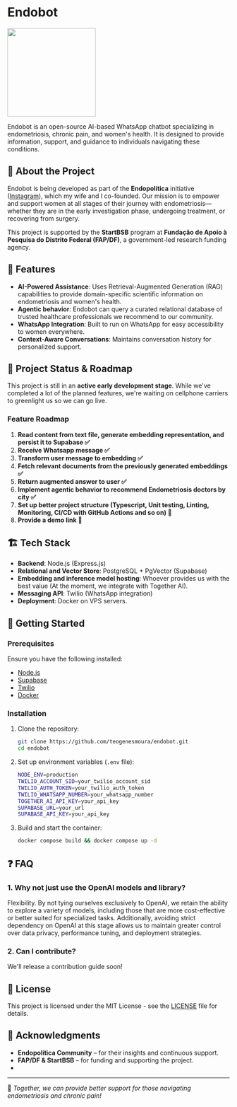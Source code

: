 # Endobot
<img src="https://github.com/user-attachments/assets/ab03a0d7-fd3e-4c96-88a9-23f8db90190c" height="200" >

Endobot is an open-source AI-based WhatsApp chatbot specializing in endometriosis, chronic pain, and women's health. It is designed to provide information, support, and guidance to individuals navigating these conditions.

## 📌 About the Project

Endobot is being developed as part of the **Endopolítica** initiative ([Instagram](https://instagram.com/endopolitica)), which my wife and I co-founded. Our mission is to empower and support women at all stages of their journey with endometriosis—whether they are in the early investigation phase, undergoing treatment, or recovering from surgery.

This project is supported by the **StartBSB** program at **Fundação de Apoio à Pesquisa do Distrito Federal (FAP/DF)**, a government-led research funding agency.

## 🚀 Features

- **AI-Powered Assistance**: Uses Retrieval-Augmented Generation (RAG) capabilities to provide domain-specific scientific information on endometriosis and women's health.
- **Agentic behavior**: Endobot can query a curated relational database of trusted healthcare professionals we recommend to our community.
- **WhatsApp Integration**: Built to run on WhatsApp for easy accessibility to women everywhere.
- **Context-Aware Conversations**: Maintains conversation history for personalized support.

## 🔄 Project Status & Roadmap

This project is still in an **active early development stage**. While we've completed a lot of the planned features, we're waiting on cellphone carriers to greenlight us so we can go live.

### Feature Roadmap

1. **Read content from text file, generate embedding representation, and persist it to Supabase ✅**
2. **Receive Whatsapp message ✅**
3. **Transform user message to embedding ✅**
4. **Fetch relevant documents from the previously generated embeddings ✅**
5. **Return augmented answer to user ✅**
6. **Implement agentic behavior to recommend Endometriosis doctors by city ✅**
7. **Set up better project structure (Typescript, Unit testing, Linting, Monitoring, CI/CD with GitHub Actions and so on) 🔶**
8. **Provide a demo link 🔶**

## 🏗️ Tech Stack

- **Backend**: Node.js (Express.js)
- **Relational and Vector Store**: PostgreSQL + PgVector (Supabase)
- **Embedding and inference model hosting**: Whoever provides us with the best value (At the moment, we integrate with Together AI).
- **Messaging API**: Twilio (WhatsApp integration)
- **Deployment**: Docker on VPS servers.

## 📖 Getting Started

### Prerequisites

Ensure you have the following installed:
- [Node.js](https://nodejs.org/)
- [Supabase](https://supabase.com/)
- [Twilio](https://www.twilio.com/)
- [Docker](https://www.docker.com/)

### Installation

1. Clone the repository:
   ```sh
   git clone https://github.com/teogenesmoura/endobot.git
   cd endobot
   ```
2. Set up environment variables (`.env` file):
   ```sh
   NODE_ENV=production
   TWILIO_ACCOUNT_SID=your_twilio_account_sid
   TWILIO_AUTH_TOKEN=your_twilio_auth_token
   TWILIO_WHATSAPP_NUMBER=your_whatsapp_number
   TOGETHER_AI_API_KEY=your_api_key
   SUPABASE_URL=your_url
   SUPABASE_API_KEY=your_api_key
   ```
4. Build and start the container:
   ```sh
   docker compose build && docker compose up -d 
   ```

## ❓ FAQ

### 1. Why not just use the OpenAI models and library?

Flexibility. By not tying ourselves exclusively to OpenAI, we retain the ability to explore a variety of models, including those that are more cost-effective or better suited for specialized tasks. Additionally, avoiding strict dependency on OpenAI at this stage allows us to maintain greater control over data privacy, performance tuning, and deployment strategies.

### 2. Can I contribute?

We'll release a contribution guide soon! 

## 📜 License

This project is licensed under the MIT License - see the [LICENSE](LICENSE) file for details.

## 🙌 Acknowledgments

- **Endopolítica Community** – for their insights and continuous support.
- **FAP/DF & StartBSB** – for funding and supporting the project.
- 
---

💙 _Together, we can provide better support for those navigating endometriosis and chronic pain!_
